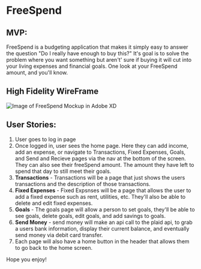 # FreeSpend

## MVP:

FreeSpend is a budgeting application that makes it simply easy to answer the question "Do I really have enough to buy this?" It's goal is to solve the problem where you want something but aren't' sure if buying it will cut into your living expenses and financial goals. One look at your FreeSpend amount, and you'll know. 

## High Fidelity WireFrame

![Image of FreeSpend Mockup in Adobe XD]("https://github.com/Smith11b/smith11b.github.io/blob/master/images/freespend-mockup.png")

## User Stories:

1. User goes to log in page
2. Once logged in, user sees the home page. Here they can add income, add an expense, or navigate to Transactions, Fixed Expenses, Goals, and Send and Recieve pages via the nav at the bottom of the screen. They can also see their freeSpend amount. The amount they have left to spend that day to still meet their goals.
3. **Transactions** - Transactions will be a page that just shows the users transactions and the description of those transactions.
4. **Fixed Expenses** - Fixed Expsnses will be a page that allows the user to add a fixed expense such as rent, utilities, etc. They'll also be able to delete and edit fixed expenses.
5. **Goals** - The goals page will allow a person to set goals, they'll be able to see goals, delete goals, edit goals, and add savings to goals.
6. **Send Money** - send money will make an api call to the plaid api, to grab a users bank information, display their current balance, and eventually send money via debit card transfer.
7. Each page will also have a home button in the header that allows them to go back to the home screen. 

Hope you enjoy!
